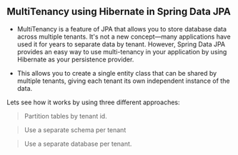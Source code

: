 ## MultiTenancy using Hibernate in Spring Data JPA

 - MultiTenancy is a feature of JPA that allows you to store database data across multiple tenants. It's not a new concept—many applications have used it for years to separate data by tenant. However, Spring Data JPA provides an easy way to use multi-tenancy in your application by using Hibernate as your persistence provider.

 - This allows you to create a single entity class that can be shared by multiple tenants, giving each tenant its own independent instance of the data.

Lets see how it works by using three different approaches:

 > Partition tables by tenant id.

 > Use a separate schema per tenant

 > Use a separate database per tenant.
